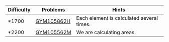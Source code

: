 | Difficulty | Problems | Hints |
| -------- | -------- | -------- |
| *1700 | [GYM105862H](https://codeforces.com/gym/105862/problem/H) | Each element is calculated several times. |
| *2200 | [GYM105562M](https://codeforces.com/gym/105562/problem/M) | We are calculating areas. |